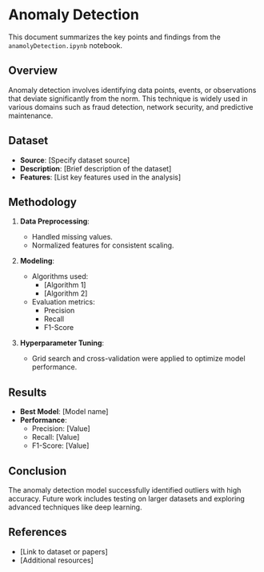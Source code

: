 # Anomaly Detection

This document summarizes the key points and findings from the `anamolyDetection.ipynb` notebook.

## Overview
Anomaly detection involves identifying data points, events, or observations that deviate significantly from the norm. This technique is widely used in various domains such as fraud detection, network security, and predictive maintenance.

## Dataset
- **Source**: [Specify dataset source]
- **Description**: [Brief description of the dataset]
- **Features**: [List key features used in the analysis]

## Methodology
1. **Data Preprocessing**:
    - Handled missing values.
    - Normalized features for consistent scaling.

2. **Modeling**:
    - Algorithms used:
      - [Algorithm 1]
      - [Algorithm 2]
    - Evaluation metrics:
      - Precision
      - Recall
      - F1-Score

3. **Hyperparameter Tuning**:
    - Grid search and cross-validation were applied to optimize model performance.

## Results
- **Best Model**: [Model name]
- **Performance**:
  - Precision: [Value]
  - Recall: [Value]
  - F1-Score: [Value]

## Conclusion
The anomaly detection model successfully identified outliers with high accuracy. Future work includes testing on larger datasets and exploring advanced techniques like deep learning.

## References
- [Link to dataset or papers]
- [Additional resources]

